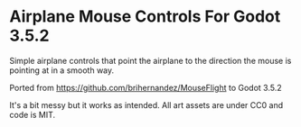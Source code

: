 # Airplane Mouse Controls For Godot 3.5.2

Simple airplane controls that point the airplane to the direction the mouse is pointing at in a smooth way.

Ported from https://github.com/brihernandez/MouseFlight to Godot 3.5.2

It's a bit messy but it works as intended. All art assets are under CC0 and code is MIT.

